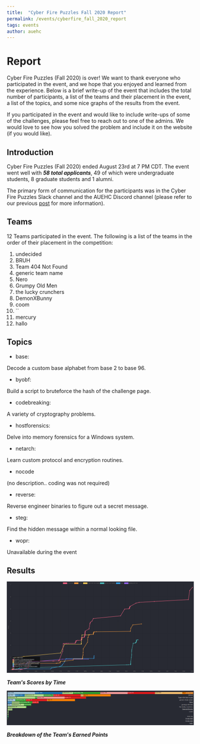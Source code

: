 ```yaml
---
title:  "Cyber Fire Puzzles Fall 2020 Report"
permalink: /events/cyberfire_fall_2020_report
tags: events
author: auehc
---
```


# Report
Cyber Fire Puzzles (Fall 2020) is over! We want to thank everyone who participated in the event, and we hope that you enjoyed and learned from the experience. Below is a brief write-up of the event that includes the total number of participants, a list of the teams and their placement in the event, a list of the topics, and some nice graphs of the results from the event. 

If you participated in the event and would like to include write-ups of some of the challenges, please feel free to reach out to one of the admins. We would love to see how you solved the problem and include it on the website (if you would like).


## Introduction

Cyber Fire Puzzles (Fall 2020) ended August 23rd at 7 PM CDT. The event went well with ***58 total applicants***, 49 of which were undergraduate students, 8 graduate students and 1 alumni.

The primary form of communication for the participants was in the Cyber Fire Puzzles Slack channel and the AUEHC Discord channel (please refer to our previous [post](https://ehc.auburn.edu/events/cyberfire_fall_2020_info) for more information). 


## Teams
12 Teams participated in the event. The following is a list of the teams in the order of their placement in the competition:

1. undecided
2. BRUH
3. Team 404 Not Found
4. generic team name
5. Nero
6. Grumpy Old Men
7. the lucky crunchers
8. DemonXBunny
9. coom
10. ``
11. mercury
12. hallo


## Topics

- base:

Decode a custom base alphabet from base 2 to base 96.

- byobf:

Build a script to bruteforce the hash of the challenge page.

- codebreaking:

A variety of cryptography problems.

- hostforensics:

Delve into memory forensics for a Windows system.

- netarch:

Learn custom protocol and encryption routines.

- nocode

(no description.. coding was not required)

- reverse:

Reverse engineer binaries to figure out a secret message.

- steg:

Find the hidden message within a normal looking file.

- wopr:

Unavailable during the event


## Results

<img src="/assets/cyberfire/cyberfire_fall2020_line_graph.PNG" >

***Team's Scores by Time***

<img src="/assets/cyberfire/cyberfire_fall2020_points_graph.png" >

***Breakdown of the Team's Earned Points***